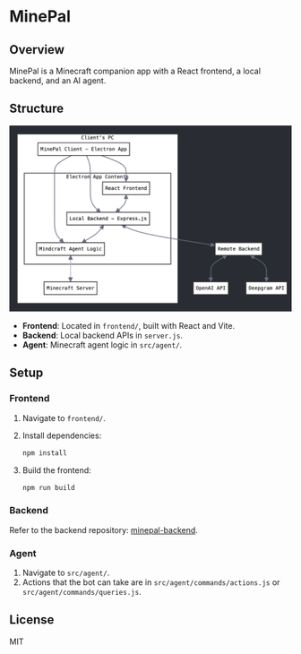 # MinePal

## Overview

MinePal is a Minecraft companion app with a React frontend, a local backend, and an AI agent.

## Structure

![MinePal Structure](diagram.png)

- **Frontend**: Located in `frontend/`, built with React and Vite.
- **Backend**: Local backend APIs in `server.js`.
- **Agent**: Minecraft agent logic in `src/agent/`.

## Setup

### Frontend

1. Navigate to `frontend/`.
2. Install dependencies:

   ```sh
   npm install
   ```

3. Build the frontend:

   ```sh
   npm run build
   ```

### Backend

Refer to the backend repository: [minepal-backend](https://github.com/leo4life2/minepal-backend).

### Agent

1. Navigate to `src/agent/`.
2. Actions that the bot can take are in `src/agent/commands/actions.js` or `src/agent/commands/queries.js`.

## License

MIT

